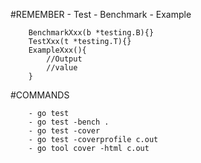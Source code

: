 #REMEMBER
    - Test
    - Benchmark
    - Example


```
    BenchmarkXxx(b *testing.B){}
    TestXxx(t *testing.T){}
    ExampleXxx(){
        //Output
        //value
    }
```

#COMMANDS
```
    - go test
    - go test -bench .
    - go test -cover
    - go test -coverprofile c.out
    - go tool cover -html c.out

```





















































